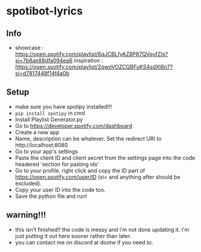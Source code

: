 # spotibot-lyrics
## Info
- showcase  : https://open.spotify.com/playlist/6qJCBLfyAZ8P87QVqufZIs?si=7b8ae88dfa094ea6
inspiration : https://open.spotify.com/playlist/2qwoVOZCQBFuKS4sdXl8n7?si=d7817448f14f4a0b

## Setup
- make sure you have spotipy installed!!!
- ```pip install spotipy``` in cmd
- Install Playlist Generator.py
- Go to https://developer.spotify.com/dashboard
- Create a new app
- Name, description can be whatever. Set the redirect URI to http://localhost:8080
- Go to your app's settings
- Paste the client ID and client secret from the settings page into the code headered 'section for pasting ids'
- Go to your profile, right click and copy the ID part of https://open.spotify.com/user/ID (si= and anything after should be excluded).
- Copy your user ID into the code too.
- Save the python file and run!

## warning!!!
- this isn't finished!! the code is messy and i'm not done updating it. i'm just putting it out here sooner rather than later.
- you can contact me on discord at dootw if you need to.
